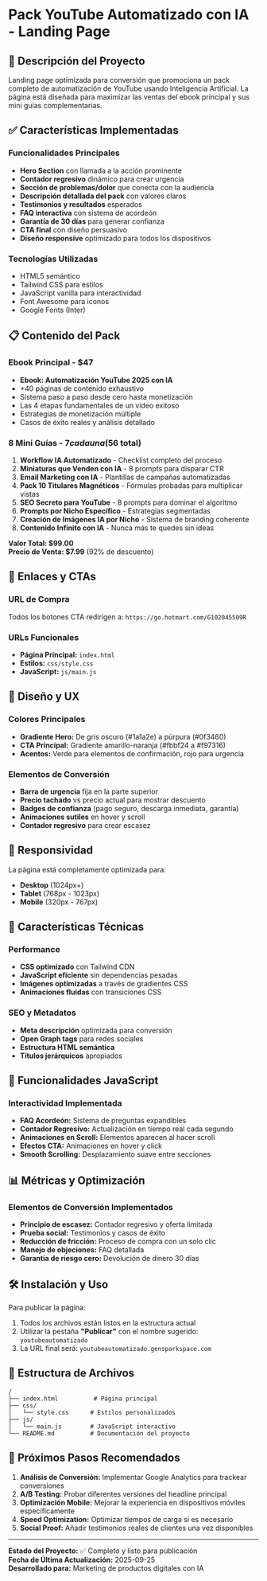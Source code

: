 # Pack YouTube Automatizado con IA - Landing Page

## 🎯 Descripción del Proyecto

Landing page optimizada para conversión que promociona un pack completo de automatización de YouTube usando Inteligencia Artificial. La página está diseñada para maximizar las ventas del ebook principal y sus mini guías complementarias.

## ✅ Características Implementadas

### Funcionalidades Principales
- **Hero Section** con llamada a la acción prominente
- **Contador regresivo** dinámico para crear urgencia
- **Sección de problemas/dolor** que conecta con la audiencia
- **Descripción detallada del pack** con valores claros
- **Testimonios y resultados** esperados
- **FAQ interactiva** con sistema de acordeón
- **Garantía de 30 días** para generar confianza
- **CTA final** con diseño persuasivo
- **Diseño responsive** optimizado para todos los dispositivos

### Tecnologías Utilizadas
- HTML5 semántico
- Tailwind CSS para estilos
- JavaScript vanilla para interactividad
- Font Awesome para iconos
- Google Fonts (Inter)

## 📋 Contenido del Pack

### Ebook Principal - $47
- **Ebook: Automatización YouTube 2025 con IA**
- +40 páginas de contenido exhaustivo
- Sistema paso a paso desde cero hasta monetización
- Las 4 etapas fundamentales de un video exitoso
- Estrategias de monetización múltiple
- Casos de éxito reales y análisis detallado

### 8 Mini Guías - $7 cada una ($56 total)
1. **Workflow IA Automatizado** - Checklist completo del proceso
2. **Miniaturas que Venden con IA** - 8 prompts para disparar CTR
3. **Email Marketing con IA** - Plantillas de campañas automatizadas
4. **Pack 10 Titulares Magnéticos** - Fórmulas probadas para multiplicar vistas
5. **SEO Secreto para YouTube** - 8 prompts para dominar el algoritmo
6. **Prompts por Nicho Específico** - Estrategias segmentadas
7. **Creación de Imágenes IA por Nicho** - Sistema de branding coherente
8. **Contenido Infinito con IA** - Nunca más te quedes sin ideas

**Valor Total: $99.00**  
**Precio de Venta: $7.99** (92% de descuento)

## 🔗 Enlaces y CTAs

### URL de Compra
Todos los botones CTA redirigen a: `https://go.hotmart.com/G102045509R`

### URLs Funcionales
- **Página Principal:** `index.html`
- **Estilos:** `css/style.css`
- **JavaScript:** `js/main.js`

## 🎨 Diseño y UX

### Colores Principales
- **Gradiente Hero:** De gris oscuro (#1a1a2e) a púrpura (#0f3460)
- **CTA Principal:** Gradiente amarillo-naranja (#fbbf24 a #f97316)
- **Acentos:** Verde para elementos de confirmación, rojo para urgencia

### Elementos de Conversión
- **Barra de urgencia** fija en la parte superior
- **Precio tachado** vs precio actual para mostrar descuento
- **Badges de confianza** (pago seguro, descarga inmediata, garantía)
- **Animaciones sutiles** en hover y scroll
- **Contador regresivo** para crear escasez

## 📱 Responsividad

La página está completamente optimizada para:
- **Desktop** (1024px+)
- **Tablet** (768px - 1023px)  
- **Mobile** (320px - 767px)

## 🚀 Características Técnicas

### Performance
- **CSS optimizado** con Tailwind CDN
- **JavaScript eficiente** sin dependencias pesadas
- **Imágenes optimizadas** a través de gradientes CSS
- **Animaciones fluidas** con transiciones CSS

### SEO y Metadatos
- **Meta descripción** optimizada para conversión
- **Open Graph tags** para redes sociales
- **Estructura HTML semántica**
- **Títulos jerárquicos** apropiados

## 🔧 Funcionalidades JavaScript

### Interactividad Implementada
- **FAQ Acordeón:** Sistema de preguntas expandibles
- **Contador Regresivo:** Actualización en tiempo real cada segundo
- **Animaciones en Scroll:** Elementos aparecen al hacer scroll
- **Efectos CTA:** Animaciones en hover y click
- **Smooth Scrolling:** Desplazamiento suave entre secciones

## 📊 Métricas y Optimización

### Elementos de Conversión Implementados
- **Principio de escasez:** Contador regresivo y oferta limitada
- **Prueba social:** Testimonios y casos de éxito
- **Reducción de fricción:** Proceso de compra con un solo clic
- **Manejo de objeciones:** FAQ detallada
- **Garantía de riesgo cero:** Devolución de dinero 30 días

## 🛠 Instalación y Uso

Para publicar la página:
1. Todos los archivos están listos en la estructura actual
2. Utilizar la pestaña **"Publicar"** con el nombre sugerido: `youtubeautomatizado`
3. La URL final será: `youtubeautomatizado.gensparkspace.com`

## 📝 Estructura de Archivos

```
/
├── index.html          # Página principal
├── css/
│   └── style.css      # Estilos personalizados
├── js/
│   └── main.js        # JavaScript interactivo
└── README.md          # Documentación del proyecto
```

## 🎯 Próximos Pasos Recomendados

1. **Análisis de Conversión:** Implementar Google Analytics para trackear conversiones
2. **A/B Testing:** Probar diferentes versiones del headline principal
3. **Optimización Mobile:** Mejorar la experiencia en dispositivos móviles específicamente
4. **Speed Optimization:** Optimizar tiempos de carga si es necesario
5. **Social Proof:** Añadir testimonios reales de clientes una vez disponibles

---

**Estado del Proyecto:** ✅ Completo y listo para publicación  
**Fecha de Última Actualización:** 2025-09-25  
**Desarrollado para:** Marketing de productos digitales con IA